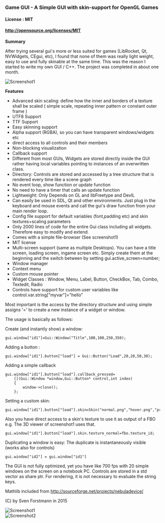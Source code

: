 ### Game GUI - A Simple GUI with skin-support for OpenGL Games

#### License : MIT
#### http://opensource.org/licenses/MIT

**Summary** 

After trying several gui's more or less suited for games (LibRocket, Qt, NVWidgets, CEgui, etc), I found that none of them was really light weight, easy to use and fully skinable at the same time. This was the reason I started to write my own GUI / C++. The project was completed in about one month.

![Screenshot1](http://i.imgur.com/GJ3dH4e.png)

**Features**

* Advanced skin scaling: define how the inner and borders of a texture shall be scaled ( simple scale, repeating inner pattern or constant outer frame )
* UTF8 Support
* TTF Support
* Easy skinning support 
* Alpha support (RGBA), so you can have transparent windows/widgets etc
* direct access to all controls and their members
* Non-blocking visualization
* Callback support
* Different from most GUIs, Widgets are stored directly inside the GUI rather having local variables pointing to instances of an overwritten class.
* Directory: Controls are stored and accessed by a tree structure that is rendered every time like a scene graph
* No event loop, show function or update function
* No need to have a timer that calls an update function
* Lightweight: Only Depends on GL and libFreetype and DevIL
* Can easily be used in SDL, Qt and other environments. Just plug in the keyboard and mouse events and call the gui's draw function from your main render loop.
* Config file support for default variables (font,padding etc) and skin textures+scaling parameters
* Only 2000 lines of code for the entire Gui class including all widgets. Therefore easy to modify and extend. 
* Comes with a simple file-browser (See screenshot1)
* MIT license
* Multi-screen support (same as multiple Desktops). You can have a title screen, loading screen, ingame screen etc. Simply create them at the beginning and the switch between by setting gui.active_screen=number;
* Window manager 
* Context menu
* Custom mouse pointer
* Widget Classes : Window, Menu,  Label, Button, CheckBox, Tab, Combo, Textedit, Radio
* Controls have support for custom user variables like control.var.string["myvar"]="hello"

Most important is the access by the directory structure and using simple assigns '=' to create a new instance of a widget or window.


The usage is basically as follows:


Create (and instantly show) a window:

    gui.window["id1"]=Gui::Window("Title",100,100,250,350);

Adding a button :

    gui.window["id1"].button["load"] = Gui::Button("Load",20,20,50,30); 

Adding a simple callback

    gui.window["id1"].button["load"].callback_pressed=
        [](Gui::Window *window,Gui::Button* control,int index)
        {
            window->close();
        };

Setting a custom skin:

    gui.window["id1"].button["load"].skin=Skin("normal.png","hover.png","pressed.png");

Also you have direct access to a skin's texture to use it as output of a FBO e.g.
The 3D viewer of screenshot1 uses that.

    gui.window["id1"].button["load"].skin.texture_normal=fbo.texture_id;

Duplicating a window is easy: The duplicate is instantaneously visible 
(works also for controls)
 
    gui.window["id2"] = gui.window["id1"]


The GUI is not fully optimized, yet you have like 700 fps with 20 simple windows on the screen on a notebook PC. Controls are stored in a std vector as share ptr. For rendering, it is not necessary to evaluate the string keys.


Mathlib included from 
http://sourceforge.net/projects/nebuladevice/

(C) by Sven Forstmann in 2015

![Screenshot1](http://i.imgur.com/piMots7.png)  
![Screenshot2](http://i.imgur.com/RXKUZ6G.png)
